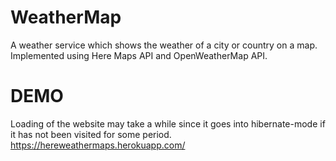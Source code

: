 # WeatherMap

A weather service which shows the weather of a city or country on a map.
Implemented using Here Maps API and OpenWeatherMap API.

# DEMO
Loading of the website may take a while since it goes into hibernate-mode if it has not been visited for some period.
https://hereweathermaps.herokuapp.com/
